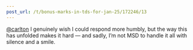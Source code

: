 ```yaml
---
post_url: /t/bonus-marks-in-tds-for-jan-25/172246/13
---
```

[@carlton](/u/carlton) I genuinely wish I could respond more humbly, but the way this has unfolded makes it hard — and sadly, I’m not MSD to handle it all with silence and a smile.